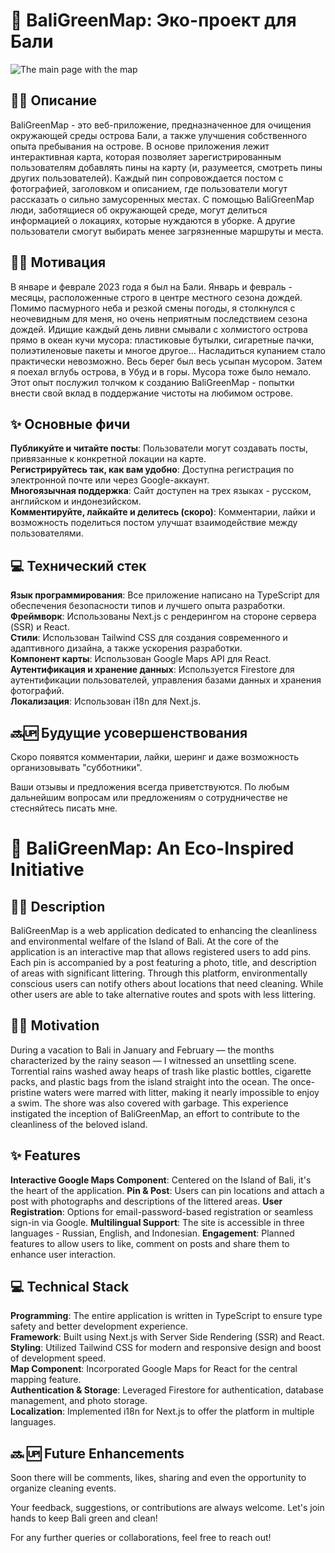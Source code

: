 # 🌴 BaliGreenMap: Эко-проект для Бали

![The main page with the map](https://user-images.githubusercontent.com/63929116/268506738-477687bd-e931-4071-9837-a6f2089285dd.png)

## ✍🏼 Описание

BaliGreenMap - это веб-приложение, предназначенное для очищения окружающей среды острова Бали, а также улучшения собственного опыта пребывания на острове. В основе приложения лежит интерактивная карта, которая позволяет зарегистрированным пользователям добавлять пины на карту (и, разумеется, смотреть пины других пользователей). Каждый пин сопровождается постом с фотографией, заголовком и описанием, где пользователи могут рассказать о сильно замусоренных местах. С помощью BaliGreenMap люди, заботящиеся об окружающей среде, могут делиться информацией о локациях, которые нуждаются в уборке. А другие пользователи смогут выбирать менее загрязненные маршруты и места.

## 💪🏼 Мотивация

В январе и феврале 2023 года я был на Бали. Январь и февраль - месяцы, расположенные строго в центре местного сезона дождей. Помимо пасмурного неба и резкой смены погоды, я столкнулся с неочевидным для меня, но очень неприятным последствием сезона дождей. Идищие каждый день ливни смывали с холмистого острова прямо в океан кучи мусора: пластиковые бутылки, сигаретные пачки, полиэтиленовые пакеты и многое другое... Насладиться купанием стало практически невозможно. Весь берег был весь усыпан мусором. Затем я поехал вглубь острова, в Убуд и в горы. Мусора тоже было немало. Этот опыт послужил толчком к созданию BaliGreenMap - попытки внести свой вклад в поддержание чистоты на любимом острове.

## ✨ Основные фичи

**Публикуйте и читайте посты**: Пользователи могут создавать посты, привязанные к конкретной локации на карте.  
**Регистрируйтесь так, как вам удобно**: Доступна регистрация по электронной почте или через Google-аккаунт.  
**Многоязычная поддержка**: Сайт доступен на трех языках - русском, английском и индонезийском.  
**Комментируйте, лайкайте и делитесь (скоро)**: Комментарии, лайки и возможность поделиться постом улучшат взаимодействие между пользователями.  

## 💻 Технический стек

**Язык программирования**: Все приложение написано на TypeScript для обеспечения безопасности типов и лучшего опыта разработки.  
**Фреймворк**: Использованы Next.js с рендерингом на стороне сервера (SSR) и React.  
**Стили**: Использован Tailwind CSS для создания современного и адаптивного дизайна, а также ускорения разработки.  
**Компонент карты**: Использован Google Maps API для React.  
**Аутентификация и хранение данных**: Используется Firestore для аутентификации пользователей, управления базами данных и хранения фотографий.  
**Локализация**: Использован i18n для Next.js.  

## 🔜🆙 Будущие усовершенствования
Скоро появятся комментарии, лайки, шеринг и даже возможность организовывать "субботники".

Ваши отзывы и предложения всегда приветствуются. По любым дальнейшим вопросам или предложениям о сотрудничестве не стесняйтесь писать мне.








# 🌴 BaliGreenMap: An Eco-Inspired Initiative

## ✍🏼 Description

BaliGreenMap is a web application dedicated to enhancing the cleanliness and environmental welfare of the Island of Bali. At the core of the application is an interactive map that allows registered users to add pins. Each pin is accompanied by a post featuring a photo, title, and description of areas with significant littering. Through this platform, environmentally conscious users can notify others about locations that need cleaning. While other users are able to take alternative routes and spots with less littering.

## 💪🏼 Motivation

During a vacation to Bali in January and February — the months characterized by the rainy season — I witnessed an unsettling scene. Torrential rains washed away heaps of trash like plastic bottles, cigarette packs, and plastic bags from the island straight into the ocean. The once-pristine waters were marred with litter, making it nearly impossible to enjoy a swim. The shore was also covered with garbage. This experience instigated the inception of BaliGreenMap, an effort to contribute to the cleanliness of the beloved island.

## ✨ Features

**Interactive Google Maps Component**: Centered on the Island of Bali, it's the heart of the application.
**Pin & Post**: Users can pin locations and attach a post with photographs and descriptions of the littered areas.
**User Registration**: Options for email-password-based registration or seamless sign-in via Google.
**Multilingual Support**: The site is accessible in three languages - Russian, English, and Indonesian.
**Engagement**: Planned features to allow users to like, comment on posts and share them to enhance user interaction.

## 💻 Technical Stack

**Programming**: The entire application is written in TypeScript to ensure type safety and better development experience.  
**Framework**: Built using Next.js with Server Side Rendering (SSR) and React.  
**Styling**: Utilized Tailwind CSS for modern and responsive design and boost of development speed.  
**Map Component**: Incorporated Google Maps for React for the central mapping feature.  
**Authentication & Storage**: Leveraged Firestore for authentication, database management, and photo storage.  
**Localization**: Implemented i18n for Next.js to offer the platform in multiple languages.  


## 🔜 🆙 Future Enhancements
Soon there will be comments, likes, sharing and even the opportunity to organize cleaning events.

Your feedback, suggestions, or contributions are always welcome. Let's join hands to keep Bali green and clean!

For any further queries or collaborations, feel free to reach out!
